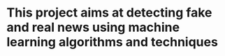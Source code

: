 # This project aims at detecting fake and real news using machine learning algorithms and techniques
